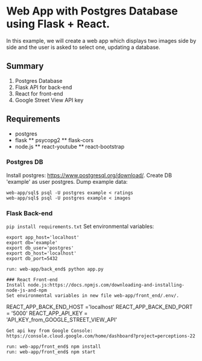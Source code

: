 # Web App with Postgres Database using Flask + React.
In this example, we will create a web app which displays two images side by side and the user is asked to select one, updating a database.

## Summary 
1. Postgres Database
2. Flask API for back-end
3. React for front-end
4. Google Street View API key

## Requirements
* postgres
* flask
  ** psycopg2
  ** flask-cors
* node.js
  ** react-youtube
  ** react-bootstrap
 
### Postgres DB
Install postgres: https://www.postgresql.org/download/.
Create DB 'example' as user postgres.
Dump example data:
```
web-app/sql$ psql -U postgres example < ratings
web-app/sql$ psql -U postgres example < images
```

### Flask Back-end
``` pip install requirements.txt ```
Set environmental variables:
```
export app_host='localhost'
export db='example'
export db_user='postgres'
export db_host='localhost'
export db_port=5432

run: web-app/back_end$ python app.py

### React Front-end
Install node.js:https://docs.npmjs.com/downloading-and-installing-node-js-and-npm
Set environmental variables in new file web-app/front_end/.env/.
```
REACT_APP_BACK_END_HOST ='localhost'
REACT_APP_BACK_END_PORT = '5000'
REACT_APP_API_KEY = 'API_KEY_from_GOOGLE_STREET_VIEW_API'
```
Get api key from Google Console: https://console.cloud.google.com/home/dashboard?project=perceptions-22

run: web-app/front_end$ npm install
run: web-app/front_end$ npm start



